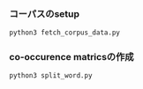### コーパスのsetup

```bash
python3 fetch_corpus_data.py
```

### co-occurence matricsの作成

```bash
python3 split_word.py
```
